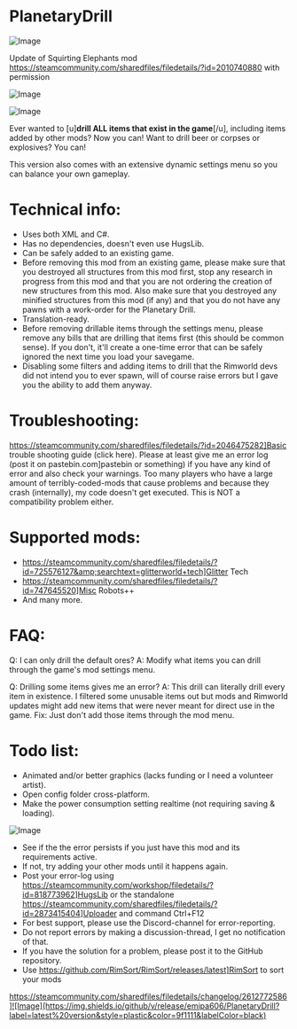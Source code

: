 # PlanetaryDrill

![Image](https://i.imgur.com/buuPQel.png)

Update of Squirting Elephants mod
https://steamcommunity.com/sharedfiles/filedetails/?id=2010740880
with permission

![Image](https://i.imgur.com/pufA0kM.png)

	
![Image](https://i.imgur.com/Z4GOv8H.png)

Ever wanted to [u]**drill ALL items that exist in the game**[/u], including items added by other mods? Now you can! Want to drill beer or corpses or explosives? You can!

This version also comes with an extensive dynamic settings menu so you can balance your own gameplay.


# Technical info:



- Uses both XML and C#.
-  Has no dependencies, doesn't even use HugsLib.
- Can be safely added to an existing game.
- Before removing this mod from an existing game, please make sure that you destroyed all structures from this mod first, stop any research in progress from this mod and that you are not ordering the creation of new structures from this mod. Also make sure that you destroyed any minified structures from this mod (if any) and that you do not have any pawns with a work-order for the Planetary Drill.
-  Translation-ready.
-  Before removing drillable items through the settings menu, please remove any bills that are drilling that items first (this should be common sense). If you don't, it'll create a one-time error that can be safely ignored the next time you load your savegame.
-  Disabling some filters and adding items to drill that the Rimworld devs did not intend you to ever spawn, will of course raise errors but I gave you the ability to add them anyway.



# Troubleshooting:

https://steamcommunity.com/sharedfiles/filedetails/?id=2046475282]Basic trouble shooting guide (click here).
Please at least give me an error log (post it on pastebin.com]pastebin or something) if you have any kind of error and also check your warnings. Too many players who have a large amount of terribly-coded-mods that cause problems and because they crash (internally), my code doesn't get executed. This is NOT a compatibility problem either.

# Supported mods:



- https://steamcommunity.com/sharedfiles/filedetails/?id=725576127&amp;searchtext=glitterworld+tech]Glitter Tech
- https://steamcommunity.com/sharedfiles/filedetails/?id=747645520]Misc Robots++
-  And many more.




# FAQ:

Q: I can only drill the default ores?
A: Modify what items you can drill through the game's mod settings menu.

Q: Drilling some items gives me an error?
A: This drill can literally drill every item in existence. I filtered some unusable items out but mods and Rimworld updates might add new items that were never meant for direct use in the game. Fix: Just don't add those items through the mod menu.


# Todo list:



- Animated and/or better graphics (lacks funding or I need a volunteer artist).
- Open config folder cross-platform.
- Make the power consumption setting realtime (not requiring saving &amp; loading).



![Image](https://i.imgur.com/PwoNOj4.png)



-  See if the the error persists if you just have this mod and its requirements active.
-  If not, try adding your other mods until it happens again.
-  Post your error-log using https://steamcommunity.com/workshop/filedetails/?id=818773962]HugsLib or the standalone https://steamcommunity.com/sharedfiles/filedetails/?id=2873415404]Uploader and command Ctrl+F12
-  For best support, please use the Discord-channel for error-reporting.
-  Do not report errors by making a discussion-thread, I get no notification of that.
-  If you have the solution for a problem, please post it to the GitHub repository.
-  Use https://github.com/RimSort/RimSort/releases/latest]RimSort to sort your mods



https://steamcommunity.com/sharedfiles/filedetails/changelog/2612772586]![Image](https://img.shields.io/github/v/release/emipa606/PlanetaryDrill?label=latest%20version&style=plastic&color=9f1111&labelColor=black)

